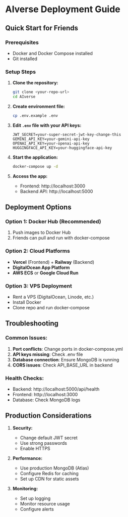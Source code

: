 # AIverse Deployment Guide

## Quick Start for Friends

### Prerequisites
- Docker and Docker Compose installed
- Git installed

### Setup Steps

1. **Clone the repository:**
   ```bash
   git clone <your-repo-url>
   cd AIverse
   ```

2. **Create environment file:**
   ```bash
   cp .env.example .env
   ```

3. **Edit `.env` file with your API keys:**
   ```env
   JWT_SECRET=your-super-secret-jwt-key-change-this
   GEMINI_API_KEY=your-gemini-api-key
   OPENAI_API_KEY=your-openai-api-key
   HUGGINGFACE_API_KEY=your-huggingface-api-key
   ```

4. **Start the application:**
   ```bash
   docker-compose up -d
   ```

5. **Access the app:**
   - Frontend: http://localhost:3000
   - Backend API: http://localhost:5000

## Deployment Options

### Option 1: Docker Hub (Recommended)
1. Push images to Docker Hub
2. Friends can pull and run with docker-compose

### Option 2: Cloud Platforms
- **Vercel** (Frontend) + **Railway** (Backend)
- **DigitalOcean App Platform**
- **AWS ECS** or **Google Cloud Run**

### Option 3: VPS Deployment
- Rent a VPS (DigitalOcean, Linode, etc.)
- Install Docker
- Clone repo and run docker-compose

## Troubleshooting

### Common Issues:
1. **Port conflicts**: Change ports in docker-compose.yml
2. **API keys missing**: Check .env file
3. **Database connection**: Ensure MongoDB is running
4. **CORS issues**: Check API_BASE_URL in backend

### Health Checks:
- Backend: http://localhost:5000/api/health
- Frontend: http://localhost:3000
- Database: Check MongoDB logs

## Production Considerations

1. **Security:**
   - Change default JWT secret
   - Use strong passwords
   - Enable HTTPS

2. **Performance:**
   - Use production MongoDB (Atlas)
   - Configure Redis for caching
   - Set up CDN for static assets

3. **Monitoring:**
   - Set up logging
   - Monitor resource usage
   - Configure alerts
